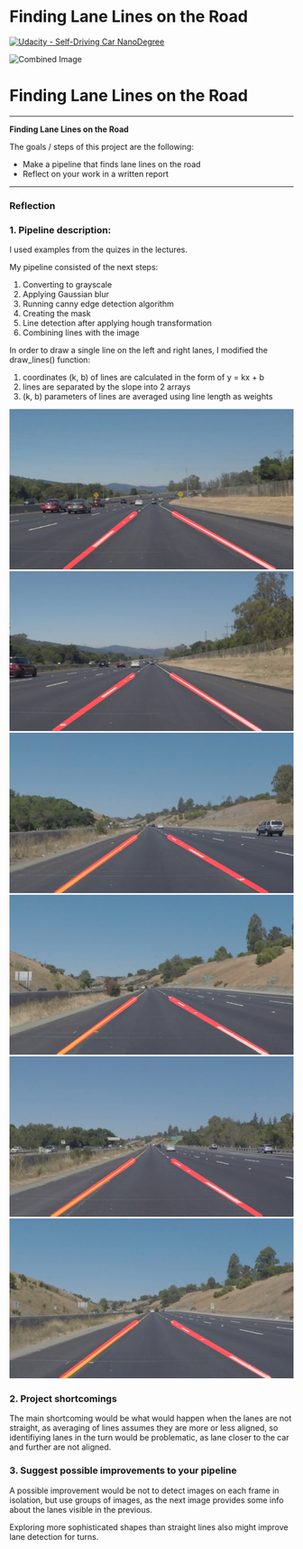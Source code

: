 # **Finding Lane Lines on the Road** 
[![Udacity - Self-Driving Car NanoDegree](https://s3.amazonaws.com/udacity-sdc/github/shield-carnd.svg)](http://www.udacity.com/drive)

<img src="examples/laneLines_thirdPass.jpg" width="480" alt="Combined Image" />

# **Finding Lane Lines on the Road** 

---

**Finding Lane Lines on the Road**

The goals / steps of this project are the following:
* Make a pipeline that finds lane lines on the road
* Reflect on your work in a written report

---

### Reflection

### 1. Pipeline description:

I used examples from the quizes in the lectures. 

My pipeline consisted of the next steps:
1. Converting to grayscale
2. Applying Gaussian blur
3. Running canny edge detection algorithm
4. Creating the mask
5. Line detection after applying hough transformation
6. Combining lines with the image

In order to draw a single line on the left and right lanes, I modified the draw_lines() function:
1. coordinates (k, b) of lines are calculated in the form of y = kx + b
2. lines are separated by the slope into 2 arrays
3. (k, b) parameters of lines are averaged using line length as weights


![example1](/test_images_output/solidWhiteCurve.jpg)
![example2](/test_images_output/solidWhiteRight.jpg)
![example3](/test_images_output/solidYellowCurve.jpg)
![example4](/test_images_output/solidYellowCurve2.jpg)
![example5](/test_images_output/solidYellowLeft.jpg)
![example6](/test_images_output/whiteCarLaneSwitch.jpg)



### 2. Project shortcomings

The main shortcoming would be what would happen when the lanes are not straight, as averaging of lines assumes they are more or less aligned, so identifiying lanes in the turn would be problematic, as lane closer to the car and further are not aligned.

### 3. Suggest possible improvements to your pipeline

A possible improvement would be not to detect images on each frame in isolation, but use groups of images, as the next image provides some info about the lanes visible in the previous. 

Exploring more sophisticated shapes than straight lines also might improve lane detection for turns.
